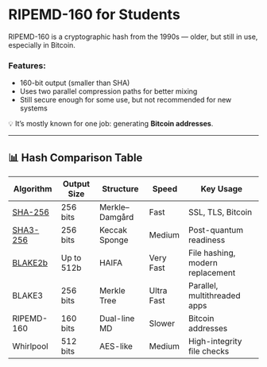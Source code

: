 # RIPEMD-160 for Students

RIPEMD-160 is a cryptographic hash from the 1990s — older, but still in use, especially in Bitcoin.

### Features:
- 160-bit output (smaller than SHA)
- Uses two parallel compression paths for better mixing
- Still secure enough for some use, but not recommended for new systems

💡 It’s mostly known for one job: generating **Bitcoin addresses**.

---

## 📊 Hash Comparison Table

| Algorithm    | Output Size | Structure        | Speed     | Key Usage                          |
|--------------|-------------|------------------|-----------|------------------------------------|
| [SHA-256](/algo/sha256)      | 256 bits    | Merkle–Damgård   | Fast      | SSL, TLS, Bitcoin                  |
| [SHA3-256](/algo/sha3-256)     | 256 bits    | Keccak Sponge    | Medium    | Post-quantum readiness             |
| [BLAKE2b](/algo/blake2b)      | Up to 512b  | HAIFA            | Very Fast | File hashing, modern replacement   |
| BLAKE3       | 256 bits    | Merkle Tree      | Ultra Fast| Parallel, multithreaded apps       |
| RIPEMD-160   | 160 bits    | Dual-line MD     | Slower    | Bitcoin addresses                  |
| Whirlpool    | 512 bits    | AES-like         | Medium    | High-integrity file checks         |
